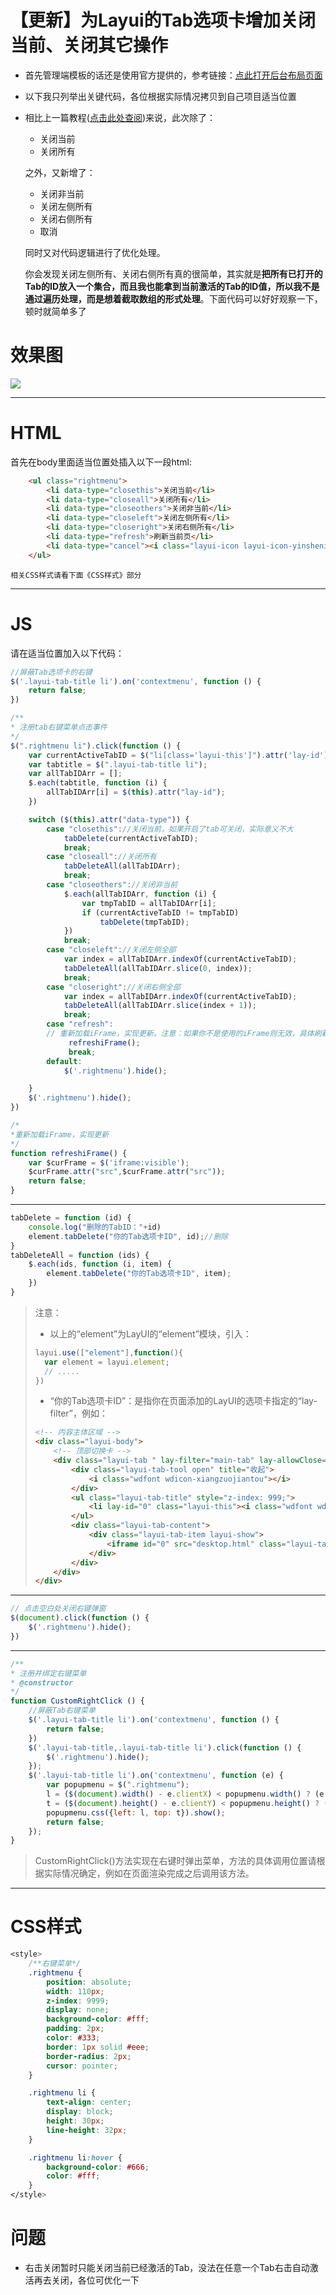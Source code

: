 # 【更新】为Layui的Tab选项卡增加关闭当前、关闭其它操作



- 首先管理端模板的话还是使用官方提供的，参考链接：[点此打开后台布局页面](http://www.layui.com/demo/layuiAdmin.html)

- 以下我只列举出关键代码，各位根据实际情况拷贝到自己项目适当位置

- 相比上一篇教程([点击此处查阅](https://github.com/TangHanF/ProjectRecord/blob/master/%E5%89%8D%E7%AB%AF/LayUI/%E4%B8%BALayui%E7%9A%84Tab%E9%80%89%E9%A1%B9%E5%8D%A1%E5%A2%9E%E5%8A%A0%E5%85%B3%E9%97%AD%E5%BD%93%E5%89%8D%E3%80%81%E5%85%B3%E9%97%AD%E5%85%B6%E5%AE%83%E6%93%8D%E4%BD%9C.md))来说，此次除了：
    - 关闭当前
    - 关闭所有

    之外，又新增了：
    - 关闭非当前
    - 关闭左侧所有
    - 关闭右侧所有
    - 取消

    同时又对代码逻辑进行了优化处理。

    你会发现关闭左侧所有、关闭右侧所有真的很简单，其实就是**把所有已打开的Tab的ID放入一个集合，而且我也能拿到当前激活的Tab的ID值，所以我不是通过遍历处理，而是想着截取数组的形式处理**。下面代码可以好好观察一下，顿时就简单多了
# 效果图
![](https://github.com/TangHanF/ProjectRecord/raw/master/前端/LayUI/img/tab右键菜单2.0.png)

----------
# HTML
首先在body里面适当位置处插入以下一段html:
``` html
    <ul class="rightmenu">
        <li data-type="closethis">关闭当前</li>
        <li data-type="closeall">关闭所有</li>
        <li data-type="closeothers">关闭非当前</li>
        <li data-type="closeleft">关闭左侧所有</li>
        <li data-type="closeright">关闭右侧所有</li>
        <li data-type="refresh">刷新当前页</li>
        <li data-type="cancel"><i class="layui-icon layui-icon-yinshenim"></i>取消</li>
    </ul>
```
    相关CSS样式请看下面《CSS样式》部分

-------

# JS

请在适当位置加入以下代码：

``` javascript
//屏蔽Tab选项卡的右键
$('.layui-tab-title li').on('contextmenu', function () {
    return false;
})

/**
* 注册tab右键菜单点击事件
*/
$(".rightmenu li").click(function () {
    var currentActiveTabID = $("li[class='layui-this']").attr('lay-id');// 获取当前激活的选项卡ID
    var tabtitle = $(".layui-tab-title li");
    var allTabIDArr = [];
    $.each(tabtitle, function (i) {
        allTabIDArr[i] = $(this).attr("lay-id");
    })

    switch ($(this).attr("data-type")) {
        case "closethis"://关闭当前，如果开启了tab可关闭，实际意义不大
            tabDelete(currentActiveTabID);
            break;
        case "closeall"://关闭所有
            tabDeleteAll(allTabIDArr);
            break;
        case "closeothers"://关闭非当前
            $.each(allTabIDArr, function (i) {
                var tmpTabID = allTabIDArr[i];
                if (currentActiveTabID != tmpTabID)
                    tabDelete(tmpTabID);
            })
            break;
        case "closeleft"://关闭左侧全部
            var index = allTabIDArr.indexOf(currentActiveTabID);
            tabDeleteAll(allTabIDArr.slice(0, index));
            break;
        case "closeright"://关闭右侧全部
            var index = allTabIDArr.indexOf(currentActiveTabID);
            tabDeleteAll(allTabIDArr.slice(index + 1));
            break;
        case "refresh":
        // 重新加载iFrame，实现更新。注意：如果你不是使用的iFrame则无效，具体刷新实现自行处理                          //document.getElementById(currentActiveTabID).contentWindow.location.reload(true);//这种方式也可以，下面这个也可以
             refreshiFrame();
             break;
        default:
            $('.rightmenu').hide();

    }
    $('.rightmenu').hide();
})

/*
*重新加载iFrame，实现更新
*/
function refreshiFrame() {
    var $curFrame = $('iframe:visible');
    $curFrame.attr("src",$curFrame.attr("src"));
    return false;
}
```
--------------------
``` javascript
tabDelete = function (id) {
    console.log("删除的TabID："+id)
    element.tabDelete("你的Tab选项卡ID", id);//删除
}
tabDeleteAll = function (ids) {
    $.each(ids, function (i, item) {
        element.tabDelete("你的Tab选项卡ID", item);
    })
}
```

> 注意：
>
> - 以上的“element”为LayUI的“element”模块，引入：
>
> ```javascript
> layui.use(["element"],function(){
> 	var element = layui.element;
> 	// .....
> })
> ```
>
>
>
> - “你的Tab选项卡ID”：是指你在页面添加的LayUI的选项卡指定的“lay-filter”，例如：
>
> ```html
> <!-- 内容主体区域 -->
> <div class="layui-body">
>     <!-- 顶部切换卡 -->
>     <div class="layui-tab " lay-filter="main-tab" lay-allowClose="true">
>         <div class="layui-tab-tool open" title="收起">
>             <i class="wdfont wdicon-xiangzuojiantou"></i>
>         </div>
>         <ul class="layui-tab-title" style="z-index: 999;">
>             <li lay-id="0" class="layui-this"><i class="wdfont wdicon-shouye"></i>首页</li>
>         </ul>
>         <div class="layui-tab-content">
>             <div class="layui-tab-item layui-show">
>                 <iframe id="0" src="desktop.html" class="layui-tab-iframe"></iframe>
>             </div>
>         </div>
>     </div>
> </div>
> ```

--------------------

``` javascript
// 点击空白处关闭右键弹窗
$(document).click(function () {
    $('.rightmenu').hide();
})
```
----------------

``` javascript
/**
* 注册并绑定右键菜单
* @constructor
*/
function CustomRightClick () {
    //屏蔽Tab右键菜单
    $('.layui-tab-title li').on('contextmenu', function () {
        return false;
    })
    $('.layui-tab-title,.layui-tab-title li').click(function () {
        $('.rightmenu').hide();
    });
    $('.layui-tab-title li').on('contextmenu', function (e) {
        var popupmenu = $(".rightmenu");
        l = ($(document).width() - e.clientX) < popupmenu.width() ? (e.clientX - popupmenu.width()) : e.clientX;
        t = ($(document).height() - e.clientY) < popupmenu.height() ? (e.clientY - popupmenu.height()) : e.clientY;
        popupmenu.css({left: l, top: t}).show();
        return false;
    });
}
```

> CustomRightClick()方法实现在右键时弹出菜单，方法的具体调用位置请根据实际情况确定，例如在页面渲染完成之后调用该方法。

-------
# CSS样式
``` css
<style>
    /**右键菜单*/
    .rightmenu {
        position: absolute;
        width: 110px;
        z-index: 9999;
        display: none;
        background-color: #fff;
        padding: 2px;
        color: #333;
        border: 1px solid #eee;
        border-radius: 2px;
        cursor: pointer;
    }

    .rightmenu li {
        text-align: center;
        display: block;
        height: 30px;
        line-height: 32px;
    }

    .rightmenu li:hover {
        background-color: #666;
        color: #fff;
    }
</style>
```


# 问题
- 右击关闭暂时只能关闭当前已经激活的Tab，没法在任意一个Tab右击自动激活再去关闭，各位可优化一下